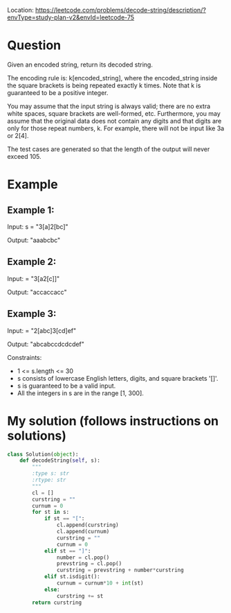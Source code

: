 Location: https://leetcode.com/problems/decode-string/description/?envType=study-plan-v2&envId=leetcode-75
# Question
Given an encoded string, return its decoded string.

The encoding rule is: k[encoded_string], where the encoded_string inside the square brackets is being repeated exactly k times. Note that k is guaranteed to be a positive integer.

You may assume that the input string is always valid; there are no extra white spaces, square brackets are well-formed, etc. Furthermore, you may assume that the original data does not contain any digits and that digits are only for those repeat numbers, k. For example, there will not be input like 3a or 2[4].

The test cases are generated so that the length of the output will never exceed 105.

# Example

## Example 1:

Input: s = "3[a]2[bc]"

Output: "aaabcbc"


## Example 2:

Input:  = "3[a2[c]]"

Output: "accaccacc"

## Example 3:

Input:  = "2[abc]3[cd]ef"

Output: "abcabccdcdcdef"
 

Constraints:

- 1 <= s.length <= 30
- s consists of lowercase English letters, digits, and square brackets '[]'.
- s is guaranteed to be a valid input.
- All the integers in s are in the range [1, 300].
 

# My solution (follows instructions on solutions)
```python
class Solution(object):
    def decodeString(self, s):
        """
        :type s: str
        :rtype: str
        """
        cl = []
        curstring = ""
        curnum = 0
        for st in s:
            if st == "[":
                cl.append(curstring)
                cl.append(curnum)
                curstring = ""
                curnum = 0
            elif st == "]":
                number = cl.pop()
                prevstring = cl.pop()
                curstring = prevstring + number*curstring
            elif st.isdigit():
                curnum = curnum*10 + int(st)
            else:
                curstring += st
        return curstring

```
